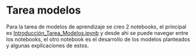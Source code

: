 # Tarea modelos

Para la tarea de modelos de aprendizaje se creo 2 notebooks, el principal es [Introducción_Tarea_Modelos.ipynb](Introducción_Tarea_Modelos.ipynb) y desde ahi se puede navegar entre los notebooks, el otro notebook es el desarrollo de los modelos planteados y algunas explicaciones de estos.
